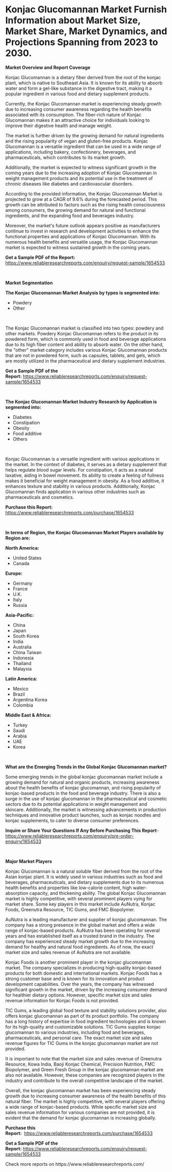 <p><h1>Konjac Glucomannan Market Furnish Information about Market Size, Market Share, Market Dynamics, and Projections Spanning from 2023 to 2030.</h1></p><p><strong>Market Overview and Report Coverage</strong></p>
<p><p>Konjac Glucomannan is a dietary fiber derived from the root of the konjac plant, which is native to Southeast Asia. It is known for its ability to absorb water and form a gel-like substance in the digestive tract, making it a popular ingredient in various food and dietary supplement products.</p><p>Currently, the Konjac Glucomannan market is experiencing steady growth due to increasing consumer awareness regarding the health benefits associated with its consumption. The fiber-rich nature of Konjac Glucomannan makes it an attractive choice for individuals looking to improve their digestive health and manage weight.</p><p>The market is further driven by the growing demand for natural ingredients and the rising popularity of vegan and gluten-free products. Konjac Glucomannan is a versatile ingredient that can be used in a wide range of applications, including bakery, confectionery, beverages, and pharmaceuticals, which contributes to its market growth.</p><p>Additionally, the market is expected to witness significant growth in the coming years due to the increasing adoption of Konjac Glucomannan in weight management products and its potential use in the treatment of chronic diseases like diabetes and cardiovascular disorders.</p><p>According to the provided information, the Konjac Glucomannan Market is projected to grow at a CAGR of 9.6% during the forecasted period. This growth can be attributed to factors such as the rising health consciousness among consumers, the growing demand for natural and functional ingredients, and the expanding food and beverages industry.</p><p>Moreover, the market's future outlook appears positive as manufacturers continue to invest in research and development activities to enhance the functional properties and applications of Konjac Glucomannan. With its numerous health benefits and versatile usage, the Konjac Glucomannan market is expected to witness sustained growth in the coming years.</p></p>
<p><strong>Get a Sample PDF of the Report:</strong> <a href="https://www.reliableresearchreports.com/enquiry/request-sample/1654533">https://www.reliableresearchreports.com/enquiry/request-sample/1654533</a></p>
<p>&nbsp;</p>
<p><strong>Market Segmentation</strong></p>
<p><strong>The Konjac Glucomannan Market Analysis by types is segmented into:</strong></p>
<p><ul><li>Powdery</li><li>Other</li></ul></p>
<p>&nbsp;</p>
<p><p>The Konjac Glucomannan market is classified into two types: powdery and other markets. Powdery Konjac Glucomannan refers to the product in its powdered form, which is commonly used in food and beverage applications due to its high fiber content and ability to absorb water. On the other hand, the "other" market category includes various Konjac Glucomannan products that are not in powdered form, such as capsules, tablets, and gels, which are mostly utilized in the pharmaceutical and dietary supplement industries.</p></p>
<p><strong>Get a Sample PDF of the Report:</strong>&nbsp;<a href="https://www.reliableresearchreports.com/enquiry/request-sample/1654533">https://www.reliableresearchreports.com/enquiry/request-sample/1654533</a></p>
<p>&nbsp;</p>
<p><strong>The Konjac Glucomannan Market Industry Research by Application is segmented into:</strong></p>
<p><ul><li>Diabetes</li><li>Constipation</li><li>Obesity</li><li>Food additive</li><li>Others</li></ul></p>
<p>&nbsp;</p>
<p><p>Konjac Glucomannan is a versatile ingredient with various applications in the market. In the context of diabetes, it serves as a dietary supplement that helps regulate blood sugar levels. For constipation, it acts as a natural laxative, aiding in bowel movement. Its ability to create a feeling of fullness makes it beneficial for weight management in obesity. As a food additive, it enhances texture and stability in various products. Additionally, Konjac Glucomannan finds application in various other industries such as pharmaceuticals and cosmetics.</p></p>
<p><strong>Purchase this Report:</strong>&nbsp; <a href="https://www.reliableresearchreports.com/purchase/1654533">https://www.reliableresearchreports.com/purchase/1654533</a></p>
<p>&nbsp;</p>
<p><strong>In terms of Region, the Konjac Glucomannan Market Players available by Region are:</strong></p>
<p>
    <p> <strong> North America: </strong>
        <ul>
            <li>United States</li>
            <li>Canada</li>
        </ul>
        </p> 
    <p> <strong> Europe: </strong>
        <ul>
            <li>Germany</li>
            <li>France</li>
            <li>U.K.</li>
            <li>Italy</li>
            <li>Russia</li>
        </ul>
        </p> 
    <p> <strong> Asia-Pacific: </strong>
        <ul>
            <li>China</li>
            <li>Japan</li>
            <li>South Korea</li>
            <li>India</li>
            <li>Australia</li>
            <li>China Taiwan</li>
            <li>Indonesia</li>
            <li>Thailand</li>
            <li>Malaysia</li>
        </ul>
        </p> 
    <p> <strong> Latin America: </strong>
        <ul>
            <li>Mexico</li>
            <li>Brazil</li>
            <li>Argentina Korea</li>
            <li>Colombia</li>
        </ul>
        </p> 
    <p> <strong> Middle East & Africa: </strong>
        <ul>
            <li>Turkey</li>
            <li>Saudi</li>
            <li>Arabia</li>
            <li>UAE</li>
            <li>Korea</li>
        </ul>
    </p>
    </p>
<p>&nbsp;</p>
<p><strong>What are the Emerging Trends in the Global Konjac Glucomannan market?</strong></p>
<p><p>Some emerging trends in the global konjac glucomannan market include a growing demand for natural and organic products, increasing awareness about the health benefits of konjac glucomannan, and rising popularity of konjac-based products in the food and beverage industry. There is also a surge in the use of konjac glucomannan in the pharmaceutical and cosmetic sectors due to its potential applications in weight management and skincare. Additionally, the market is witnessing advancements in production techniques and innovative product launches, such as konjac noodles and konjac supplements, to cater to diverse consumer preferences.</p></p>
<p><strong>Inquire or Share Your Questions If Any Before Purchasing This Report</strong>- <a href="https://www.reliableresearchreports.com/enquiry/pre-order-enquiry/1654533">https://www.reliableresearchreports.com/enquiry/pre-order-enquiry/1654533</a></p>
<p>&nbsp;</p>
<p><strong>Major Market Players</strong></p>
<p><p>Konjac Glucomannan is a natural soluble fiber derived from the root of the Asian konjac plant. It is widely used in various industries such as food and beverages, pharmaceuticals, and dietary supplements due to its numerous health benefits and properties like low-calorie content, high water-absorption capacity, and thickening ability. The global Konjac Glucomannan market is highly competitive, with several prominent players vying for market share. Some key players in this market include AuNutra, Konjac Foods, Greenutra Resource, TIC Gums, and FMC Biopolymer.</p><p>AuNutra is a leading manufacturer and supplier of konjac glucomannan. The company has a strong presence in the global market and offers a wide range of konjac-based products. AuNutra has been operating for several years and has established itself as a trusted brand in the industry. The company has experienced steady market growth due to the increasing demand for healthy and natural food ingredients. As of now, the exact market size and sales revenue of AuNutra are not available.</p><p>Konjac Foods is another prominent player in the konjac glucomannan market. The company specializes in producing high-quality konjac-based products for both domestic and international markets. Konjac Foods has a strong customer base and is known for its innovation and product development capabilities. Over the years, the company has witnessed significant growth in the market, driven by the increasing consumer demand for healthier dietary options. However, specific market size and sales revenue information for Konjac Foods is not provided.</p><p>TIC Gums, a leading global food texture and stability solutions provider, also offers konjac glucomannan as part of its product portfolio. The company has a long history of expertise in food ingredient technologies and is known for its high-quality and customizable solutions. TIC Gums supplies konjac glucomannan to various industries, including food and beverages, pharmaceuticals, and personal care. The exact market size and sales revenue figures for TIC Gums in the konjac glucomannan market are not provided.</p><p>It is important to note that the market size and sales revenue of Greenutra Resource, Kowa India, Baoji Konjac Chemical, Precision Nutrition, FMC Biopolymer, and Green Fresh Group in the konjac glucomannan market are also not available. However, these companies are recognized players in the industry and contribute to the overall competitive landscape of the market.</p><p>Overall, the konjac glucomannan market has been experiencing steady growth due to increasing consumer awareness of the health benefits of this natural fiber. The market is highly competitive, with several players offering a wide range of konjac-based products. While specific market size and sales revenue information for various companies are not provided, it is evident that the demand for konjac glucomannan is increasing globally.</p></p>
<p><strong>Purchase this Report:</strong>&nbsp;&nbsp;<a href="https://www.reliableresearchreports.com/purchase/1654533">https://www.reliableresearchreports.com/purchase/1654533</a></p>
<p></p>
<p><strong>Get a Sample PDF of the Report:</strong>&nbsp;<a href="https://www.reliableresearchreports.com/enquiry/request-sample/1654533">https://www.reliableresearchreports.com/enquiry/request-sample/1654533</a></p>
<p>Check more reports on https://www.reliableresearchreports.com/</p>